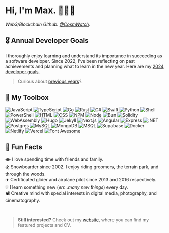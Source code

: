 # Hi, I'm Max. 👋👨‍💻

_Web3/Blockchain Github: [@CosmWatch](https://github.com/CosmWatch)._

## 🎖 Annual Developer Goals
I thoroughly enjoy learning and understand its importance in succeeding as a software developer. Since 2022, I've been reflecting on past achievements and planning what to learn in the new year. Here are my [2024 developer goals](https://github.com/snowboardit/goals/blob/master/2024/2024.md). 

> Curious about [previous years](https://github.com/snowboardit/goals/blob/master/README.md)?.

## 🧰 My Toolbox

![JavaScript](https://img.shields.io/badge/JavaScript-323330?style=for-the-badge&logo=javascript&logoColor=F7DF1E)
![TypeScript](https://img.shields.io/badge/TypeScript-007ACC?style=for-the-badge&logo=typescript&logoColor=white)
![Go](https://img.shields.io/badge/Go-00ADD8?style=for-the-badge&logo=go&logoColor=white)
![Rust](https://img.shields.io/badge/Rust-black?style=for-the-badge&logo=rust&logoColor=#E57324)
![C#](https://img.shields.io/badge/C%23-239120?style=for-the-badge&logo=csharp&logoColor=white)
![Swift](https://img.shields.io/badge/Swift-FA7343?style=for-the-badge&logo=swift&logoColor=white)
![Python](https://img.shields.io/badge/Python-FFD43B?style=for-the-badge&logo=python&logoColor=blue)
![Shell](https://img.shields.io/badge/Shell_Script-121011?style=for-the-badge&logo=gnu-bash&logoColor=white)
![PowerShell](https://img.shields.io/badge/powershell-5391FE?style=for-the-badge&logo=powershell&logoColor=white)
![HTML](https://img.shields.io/badge/HTML5-E34F26?style=for-the-badge&logo=html5&logoColor=white)
![CSS](https://img.shields.io/badge/CSS3-1572B6?style=for-the-badge&logo=css3&logoColor=white)
![NPM](https://img.shields.io/badge/npm-CB3837?style=for-the-badge&logo=npm&logoColor=white)
![Node](https://img.shields.io/badge/Node%20js-339933?style=for-the-badge&logo=nodedotjs&logoColor=white)
![Bun](https://img.shields.io/badge/bun-282a36?style=for-the-badge&logo=bun&logoColor=fbf0df)
![Solidity](https://img.shields.io/badge/Solidity-e6e6e6?style=for-the-badge&logo=solidity&logoColor=black)
![WebAssembly](https://img.shields.io/badge/WebAssembly-654FF0?style=for-the-badge&logo=WebAssembly&logoColor=white)
![Hugo](https://img.shields.io/badge/Hugo-FF4088?style=for-the-badge&logo=hugo&logoColor=white)
![Jekyll](https://img.shields.io/badge/Jekyll-CC0000?style=for-the-badge&logo=Jekyll&logoColor=white)
![Next.js](https://img.shields.io/badge/next%20js-000000?style=for-the-badge&logo=nextdotjs&logoColor=white)
![Angular](https://img.shields.io/badge/Angular-DD0031?style=for-the-badge&logo=angular&logoColor=white)
![Express](https://img.shields.io/badge/Express%20js-000000?style=for-the-badge&logo=express&logoColor=white)
![.NET](https://img.shields.io/badge/.NET-512BD4?style=for-the-badge&logo=dotnet&logoColor=white)
![Postgres](https://img.shields.io/badge/PostgreSQL-316192?style=for-the-badge&logo=postgresql&logoColor=white)
![MySQL](https://img.shields.io/badge/MySQL-005C84?style=for-the-badge&logo=mysql&logoColor=white)
![MongoDB](https://img.shields.io/badge/MongoDB-4EA94B?style=for-the-badge&logo=mongodb&logoColor=white)
![MSQL](https://img.shields.io/badge/Microsoft%20SQL%20Server-CC2927?style=for-the-badge&logo=microsoft%20sql%20server&logoColor=white)
![Supabase](https://img.shields.io/badge/Supabase-181818?style=for-the-badge&logo=supabase&logoColor=white)
![Docker](https://img.shields.io/badge/Docker-2CA5E0?style=for-the-badge&logo=docker&logoColor=white)
![Netlify](https://img.shields.io/badge/Netlify-00C7B7?style=for-the-badge&logo=netlify&logoColor=white)
![Vercel](https://img.shields.io/badge/Vercel-000000?style=for-the-badge&logo=vercel&logoColor=white)
![Font Awesome](https://img.shields.io/badge/Font_Awesome-339AF0?style=for-the-badge&logo=fontawesome&logoColor=white)

## 🎈 Fun Facts
👪 I love spending time with friends and family.<br>
🏂 Snowboarder since 2002. I enjoy riding groomers, the terrain park, and through the woods.<br>
✈️ Certificated glider and airplane pilot since 2013 and 2016 respectively.<br>
💡 I learn something new (_err...many new things_) every day.<br>
📽️ Creative mind with special interests in digital media, photography, and cinematography.

<br>

> **Still interested?** Check out my [website](https://maxlareau.com), where you can find my featured projects and CV.
